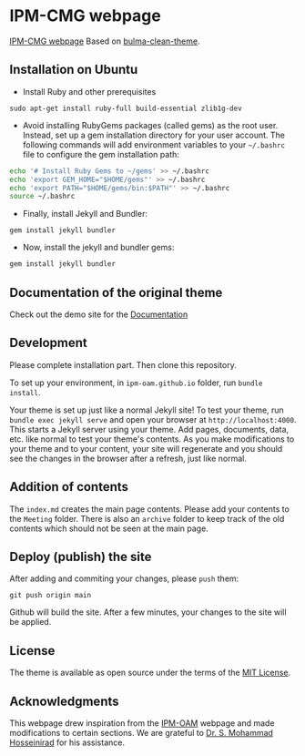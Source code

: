 # IPM-CMG webpage

[IPM-CMG webpage](https://ipm-cmg.github.io/) Based on [bulma-clean-theme](https://github.com/chrisrhymes/bulma-clean-theme).

## Installation on Ubuntu

- Install Ruby and other prerequisites

```console
sudo apt-get install ruby-full build-essential zlib1g-dev
```

- Avoid installing RubyGems packages (called gems) as the root user. Instead, set up a gem installation directory for your user account. The following commands will add environment variables to your `~/.bashrc` file to configure the gem installation path:

```bash
echo '# Install Ruby Gems to ~/gems' >> ~/.bashrc
echo 'export GEM_HOME="$HOME/gems"' >> ~/.bashrc
echo 'export PATH="$HOME/gems/bin:$PATH"' >> ~/.bashrc
source ~/.bashrc
```

- Finally, install Jekyll and Bundler:

```
gem install jekyll bundler
```

- Now, install the jekyll and bundler gems:

```ruby
gem install jekyll bundler
```

## Documentation of the original theme

Check out the demo site for the [Documentation](https://www.csrhymes.com/bulma-clean-theme/docs/)

## Development

Please complete installation part. Then clone this repository. 

To set up your environment, in `ipm-oam.github.io` folder, run `bundle install`.

Your theme is set up just like a normal Jekyll site! To test your theme, run `bundle exec jekyll serve` and open your browser at `http://localhost:4000`. This starts a Jekyll server using your theme. Add pages, documents, data, etc. like normal to test your theme's contents. As you make modifications to your theme and to your content, your site will regenerate and you should see the changes in the browser after a refresh, just like normal.

## Addition of contents

The `index.md` creates the main page contents. Please add your contents to the `Meeting` folder. There is also an `archive` folder to keep track of the old contents which should not be seen at the main page.

## Deploy (publish) the site

After adding and commiting your changes, please `push` them:

```console
git push origin main
```

Github will build the site. After a few minutes, your changes to the site will be applied.

## License

The theme is available as open source under the terms of the [MIT License](https://opensource.org/licenses/MIT).

## Acknowledgments

This webpage drew inspiration from the [IPM-OAM](https://github.com/ipm-oam/ipm-oam.github.io) webpage and made modifications to certain sections. We are grateful to [Dr. S. Mohammad Hosseinirad](https://github.com/smhr) for his assistance.
